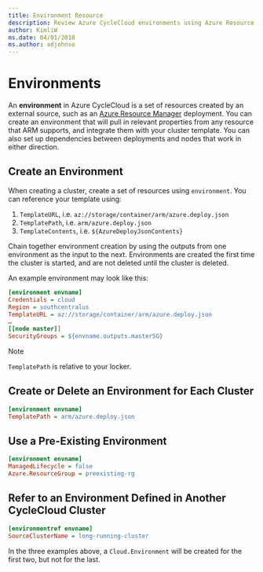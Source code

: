 ```yaml
---
title: Environment Resource
description: Review Azure CycleCloud environments using Azure Resource Manager. Create or delete an environment for each cluster, use a preexisting environment, and more.
author: KimliW
ms.date: 04/01/2018
ms.author: adjohnso
---
```


# Environments

An **environment** in Azure CycleCloud is a set of resources created by an external source, such as an [Azure Resource Manager](https://docs.microsoft.com/azure/azure-resource-manager/resource-group-overview) deployment. ​You can create an environment that will pull in relevant properties from any resource that ARM supports, and integrate them with your cluster template. You can also set up dependencies between deployments and nodes that work in either direction.

## Create an Environment

When creating a cluster, create a set of resources using `environment`. You can reference your template using:

1. `TemplateURL`, i.e. `az://storage/container/arm/azure.deploy.json​`
2. `TemplatePath`, i.e. `arm/azure.deploy.json​`
3. `TemplateContents`, i.e. `${AzureDeployJsonContents}​`

Chain together environment creation by using the outputs from one environment as the input to the next. Environments are created the first time the cluster is started, and are not deleted until the cluster is deleted.

An example environment may look like this:

``` ini
[environment envname]​
Credentials = cloud​
Region = southcentralus​
TemplateURL = az://storage/container/arm/azure.deploy.json​
…​
[[node master]]​
SecurityGroups = ${envname.outputs.masterSG}​
```

> [!NOTE]
> `TemplatePath` is relative to your locker.

## Create or Delete an Environment for Each Cluster

```ini
[environment envname]​
TemplatePath = arm/azure.deploy.json​
```

## Use a Pre-Existing Environment

```ini
[environment envname]​
ManagedLifecycle = false​
Azure.ResourceGroup = preexisting-rg​
```

## Refer to an Environment Defined in Another CycleCloud Cluster

```ini
[environmentref envname]​
SourceClusterName = long-running-cluster​
```

In the three examples above, a `Cloud.Environment` will be created for the first two, but not for the last.​
